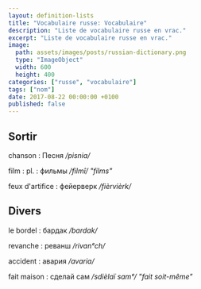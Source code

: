 ```yaml
---
layout: definition-lists
title: "Vocabulaire russe: Vocabulaire"
description: "Liste de vocabulaire russe en vrac."
excerpt: "Liste de vocabulaire russe en vrac."
image:
  path: assets/images/posts/russian-dictionary.png
  type: "ImageObject"
  width: 600
  height: 400
categories: ["russe", "vocabulaire"]
tags: ["nom"]
date: 2017-08-22 00:00:00 +0100
published: false
---
```


## Sortir

chanson
: Песня
*/pisnia/*

film
: pl.
  : фильмы
  */filmî/ "films"*

feux d'artifice
: фейерверк
*/fièrvièrk/*


## Divers

le bordel
: бардак
*/bardak/*

revanche
: реванш
*/rivanᵉch/*

accident
: авария
*/avaria/*

fait maison
: сделай сам
*/sdièlaï samᵉ/ "fait soit-même"*
